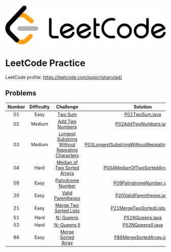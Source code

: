 ![Alt text](leetcode.png)

# LeetCode Practice

LeetCode profile: https://leetcode.com/popcristianvlad/

## Problems

| Number | Difficulty | Challenge | Solution |
|:------:|:----------:|:---------:|:--------:|
|   01   |Easy|[Two Sum](https://leetcode.com/problems/two-sum/)|[P01TwoSum.java](src/com/popcristianvlad/leetcode/practice/P01TwoSum.java)|
|   02   |Medium|[Add Two Numbers](https://leetcode.com/problems/add-two-numbers/)|[P02AddTwoNumbers.java](src/com/popcristianvlad/leetcode/practice/P02AddTwoNumbers.java)|
|   03   |Medium|[Longest Substring Without Repeating Characters](https://leetcode.com/problems/longest-substring-without-repeating-characters/)|[P03LongestSubstringWithoutRepeatingCharacters.java](src/com/popcristianvlad/leetcode/practice/P03LongestSubstringWithoutRepeatingCharacters.java)|
|   04   |Hard|[Median of Two Sorted Arrays](https://leetcode.com/problems/median-of-two-sorted-arrays/)|[P004MedianOfTwoSortedArrays.java](src/com/popcristianvlad/leetcode/practice/P004MedianOfTwoSortedArrays.java)|
|   09   |Easy|[Palindrome Number](https://leetcode.com/problems/palindrome-number/)|[P09PalindromeNumber.java](src/com/popcristianvlad/leetcode/practice/P09PalindromeNumber.java)|
|   20   |Easy|[Valid Parentheses](https://leetcode.com/problems/valid-parentheses/)|[P20ValidParentheses.java](src/com/popcristianvlad/leetcode/practice/P20ValidParentheses.java)|
|   21   |Easy|[Merge Two Sorted Lists](https://leetcode.com/problems/merge-two-sorted-lists/)|[P21MergeTwoSortedLists.java](src/com/popcristianvlad/leetcode/practice/P21MergeTwoSortedLists.java)|
|   51   |Hard|[N-Queens](https://leetcode.com/problems/n-queens/)|[P51NQueens.java](src/com/popcristianvlad/leetcode/practice/P51NQueens.java)|
|   52   |Hard|[N-Queens II](https://leetcode.com/problems/n-queens-ii/)|[P52NQueensII.java](src/com/popcristianvlad/leetcode/practice/P52NQueensII.java)|
|   88   |Easy|[Merge Sorted Array](https://leetcode.com/problems/merge-sorted-array/)|[P88MergeSortedArray.java](src/com/popcristianvlad/leetcode/practice/P88MergeSortedArray.java)|

